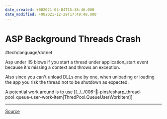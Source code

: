 ```yaml
---
date_created: +002021-03-04T15:38:46.000
date_modified: +002021-12-29T17:49:48.000
---
```


# ASP Background Threads Crash

#tech/language/dotnet

Asp under IIS blows if you start a thread under application_start event because it's missing a context and throws an exception.

Also since you can't unload DLLs one by one, when unloading or loading the app you risk the thread not to be shutdown as expected.

A potential work around is to use [[../../006-🌱-pins/csharp_thread-pool_queue-user-work-item|ThredPool.QueueUserWorkItem]]

---

[Source](https://techcommunity.microsoft.com/t5/iis-support-blog/background-threads-in-asp-net-applications-part-2-threading-side/ba-p/826929)
